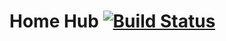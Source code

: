 # Home Hub [![Build Status](https://travis-ci.org/OpenSourceHomeIoT/hub.svg?branch=master)](https://travis-ci.org/OpenSourceHomeIoT/hub)